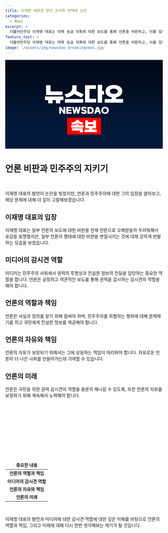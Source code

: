 ```yaml
---
title: 이재명 애완견 발언 손석희 반박에 논란
categories:
  - News
excerpt: >
  더불어민주당 이재명 대표는 대북 송금 의혹에 대한 보도를 통해 언론을 비판하고, 이를 일부 언론에 대한 비판이었음을 강조했다. 그는 일부 언론의 애완견 행태를 지적하면서, 검찰의 행태를 비난했고 언론의 국민 감시견 역할을 강조했다. 또한, 언론의 자유를 보장하고 민주주의를 실현하기 위해 최선을 다하겠다는 뜻을 밝혔다. (150자)
feature_text: >
  더불어민주당 이재명 대표는 대북 송금 의혹에 대한 보도를 통해 언론을 비판하고, 이를 일부 언론에 대한 비판이었음을 강조했다. 그는 일부 언론의 애완견 행태를 지적하면서, 검찰의 행태를 비난했고 언론의 국민 감시견 역할을 강조했다. 또한, 언론의 자유를 보장하고 민주주의를 실현하기 위해 최선을 다하겠다는 뜻을 밝혔다. (150자)
image: '/assets/img/newsdao_breakingnews.jpg'
---
```


<p><img src="/assets/img/newsdao_breakingnews.jpg" alt="firstkoreanews 속보" /></p>

<h1>언론 비판과 민주주의 지키기</h1>

<p data-ke-size="size16">&nbsp;</p>

<p>이재명 대표의 발언이 논란을 빚었지만, 언론과 민주주의에 대한 그의 입장을 알아보고, 해당 문제에 대해 더 깊이 고찰해보겠습니다.</p>

<h2 data-ke-size="size26">이재명 대표의 입장</h2>

<p>이재명 대표는 일부 언론의 보도에 대한 비판을 전체 언론으로 오해받을까 두려워해서 유감을 표명했지만, 일부 언론의 행태에 대한 비판을 변질시키는 것에 대해 강하게 반발하는 모습을 보였습니다.</p>

<h2 data-ke-size="size26">미디어의 감시견 역할</h2>

<p>미디어는 민주주의 사회에서 권력의 투명성과 진실한 정보의 전달을 담당하는 중요한 역할을 합니다. 언론은 공정하고 객관적인 보도를 통해 권력을 감시하는 감시견의 역할을 해야 합니다.</p>

<h2 data-ke-size="size26">언론의 역할과 책임</h2>

<p>언론은 사실과 정의를 찾기 위해 힘써야 하며, 민주주의를 위협하는 행위에 대해 문제제기를 하고 국민에게 진실한 정보를 제공해야 합니다.</p>

<h2 data-ke-size="size26">언론의 자유와 책임</h2>

<p>언론의 자유가 보장되기 위해서는 그에 상응하는 책임이 따라와야 합니다. 자유로운 언론이 더 나은 사회를 만들어가는데 기여할 수 있습니다. </p>

<h2 data-ke-size="size26">언론의 미래</h2>

<p>언론은 국민을 위한 권력 감시견의 역할을 충분히 해나갈 수 있도록, 또한 언론의 자유를 보장하기 위해 계속해서 노력해야 합니다.</p>

<p data-ke-size="size16">&nbsp;</p>

<table>
<thead>
<tr>
<td style="text-align: center; height: 17px;"><b>중요한 내용</b></td>
<p data-ke-size="size16">&nbsp;</p>
</tr>
</thead>
<tbody>
<tr>
<td style="text-align: center; height: 17px;"><b>언론의 역할과 책임</b></td>
<p data-ke-size="size16">&nbsp;</p>
</tr>
<tr>
<td style="text-align: center; height: 17px;"><b>미디어의 감시견 역할</b></td>
<p data-ke-size="size16">&nbsp;</p>
</tr>
<tr>
<td style="text-align: center; height: 17px;"><b>언론의 자유와 책임</b></td>
<p data-ke-size="size16">&nbsp;</p>
</tr>
<tr>
<td style="text-align: center; height: 17px;"><b>언론의 미래</b></td>
<p data-ke-size="size16">&nbsp;</p>
</tr>
</tbody>
</table>

<p data-ke-size="size16">&nbsp;</p>

<p>이재명 대표의 발언과 미디어에 대한 감시견 역할에 대한 깊은 이해를 바탕으로 언론의 역할과 책임, 그리고 미래에 대해 다시 한번 생각해보는 계기가 될 것입니다.</p>

